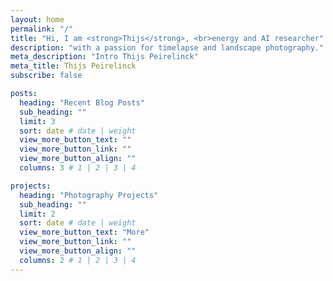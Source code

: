 ```yaml
---
layout: home
permalink: "/"
title: "Hi, I am <strong>Thijs</strong>, <br>energy and AI researcher"
description: "with a passion for timelapse and landscape photography."
meta_description: "Intro Thijs Peirelinck"
meta_title: Thijs Peirelinck
subscribe: false

posts:
  heading: "Recent Blog Posts"
  sub_heading: ""
  limit: 3
  sort: date # date | weight
  view_more_button_text: ""
  view_more_button_link: ""
  view_more_button_align: ""
  columns: 3 # 1 | 2 | 3 | 4

projects:
  heading: "Photography Projects"
  sub_heading: ""
  limit: 2
  sort: date # date | weight
  view_more_button_text: "More"
  view_more_button_link: ""
  view_more_button_align: ""
  columns: 2 # 1 | 2 | 3 | 4
---
```

